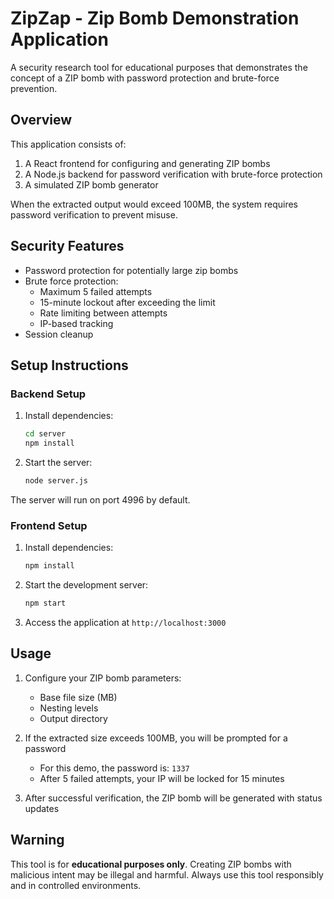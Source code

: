 # ZipZap - Zip Bomb Demonstration Application

A security research tool for educational purposes that demonstrates the concept of a ZIP bomb with password protection and brute-force prevention.

## Overview

This application consists of:

1. A React frontend for configuring and generating ZIP bombs
2. A Node.js backend for password verification with brute-force protection
3. A simulated ZIP bomb generator

When the extracted output would exceed 100MB, the system requires password verification to prevent misuse.

## Security Features

- Password protection for potentially large zip bombs
- Brute force protection:
  - Maximum 5 failed attempts
  - 15-minute lockout after exceeding the limit
  - Rate limiting between attempts
  - IP-based tracking
- Session cleanup

## Setup Instructions

### Backend Setup

1. Install dependencies:
   ```bash
   cd server
   npm install
   ```

2. Start the server:
   ```bash
   node server.js
   ```

The server will run on port 4996 by default.

### Frontend Setup

1. Install dependencies:
   ```bash
   npm install
   ```

2. Start the development server:
   ```bash
   npm start
   ```

3. Access the application at `http://localhost:3000`

## Usage

1. Configure your ZIP bomb parameters:
   - Base file size (MB)
   - Nesting levels
   - Output directory

2. If the extracted size exceeds 100MB, you will be prompted for a password
   - For this demo, the password is: `1337`
   - After 5 failed attempts, your IP will be locked for 15 minutes

3. After successful verification, the ZIP bomb will be generated with status updates

## Warning

This tool is for **educational purposes only**. Creating ZIP bombs with malicious intent may be illegal and harmful. Always use this tool responsibly and in controlled environments.
